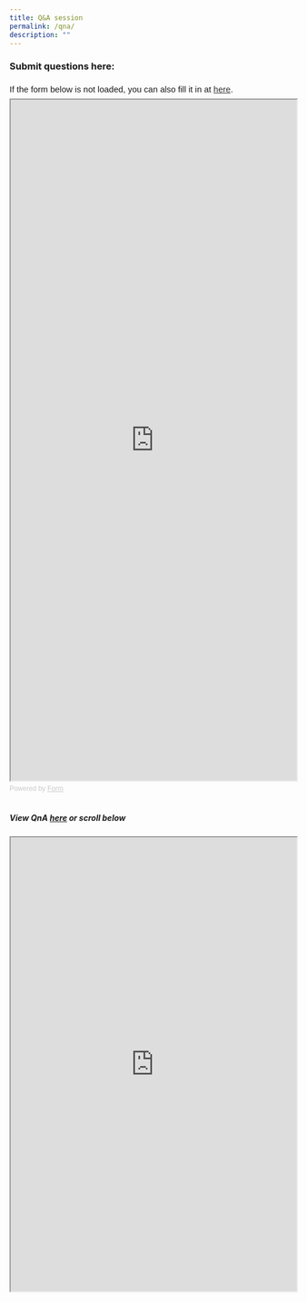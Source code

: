 ```yaml
---
title: Q&A session
permalink: /qna/
description: ""
---
```

### Submit questions here:
<div style="font-family: Sans-Serif;
    font-size: 15px;
    color: #000;
    opacity: 0.9;
    padding-top: 5px;
    padding-bottom: 8px;">
  If the form below is not loaded, you can also fill it in at
  <a href="https://form.gov.sg/648b2d1e17adbc00127b2896">here</a>.
</div>

<!-- Change the width and height values to suit you best -->
<iframe style="width: 100%; height: 1200px" src="https://form.gov.sg/648b2d1e17adbc00127b2896" id="iframe"></iframe>

<div style="font-family: Sans-Serif;
    font-size: 12px;
    color: #999;
    opacity: 0.5;
    padding-top: 5px;">
  Powered by <a style="color: #999" href="https://form.gov.sg">Form</a>
</div>

<br>

##### View QnA [here](https://docs.google.com/spreadsheets/d/1QyFDvnG6cxTiMGm7F03mYCI7f9eDXzWX2sbxbfZtSQM/edit?usp=sharing) or scroll below

<iframe width="100%" height="800" src="https://docs.google.com/spreadsheets/d/e/2PACX-1vS6PRPmiXg0om71WdBQzUBSM9ncRmCCi6SFMNaWjkRpXNaBFjafEMCOsPZDQo4yBx8I8maIyyvoF5KF/pubhtml?gid=0&amp;single=true&amp;widget=true&amp;headers=false"></iframe>